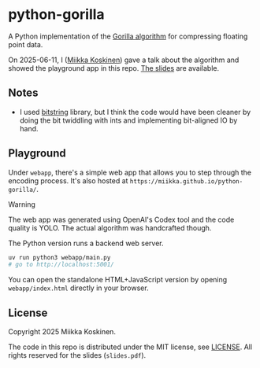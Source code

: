 # python-gorilla

A Python implementation of the [Gorilla algorithm] for compressing floating point data.

[Gorilla algorithm]: https://www.vldb.org/pvldb/vol8/p1816-teller.pdf

On 2025-06-11, I ([Miikka Koskinen](https://miikka.me/)) gave a talk about the algorithm and showed the playground app in this repo.
[The slides](./slides.pdf) are available.

## Notes

- I used [bitstring](https://bitstring.readthedocs.io/en/stable/) library, but
  I think the code would have been cleaner by doing the bit twiddling with ints
  and implementing bit-aligned IO by hand.

## Playground

Under `webapp`, there's a simple web app that allows you to step through the encoding process.
It's also hosted at `https://miikka.github.io/python-gorilla/`.

> [!WARNING]
> The web app was generated using OpenAI's Codex tool and the code quality is YOLO.
> The actual algorithm was handcrafted though.

The Python version runs a backend web server.

```bash
uv run python3 webapp/main.py
# go to http://localhost:5001/
```

You can open the standalone HTML+JavaScript version by opening `webapp/index.html` directly in your browser.

## License

Copyright 2025 Miikka Koskinen.

The code in this repo is distributed under the MIT license, see [LICENSE](./LICENSE).
All rights reserved for the slides (`slides.pdf`).
